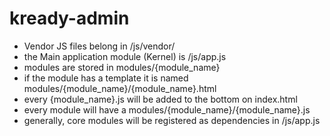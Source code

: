 kready-admin
============

- Vendor JS files belong in /js/vendor/
- the Main application module (Kernel) is /js/app.js
- modules are stored in modules/{module_name}
- if the module has a template it is named modules/{module_name}/{module_name}.html
- every {module_name}.js will be added to the bottom on index.html
- every module will have a modules/{module_name}/{module_name}.js
- generally, core modules will be registered as dependencies in /js/app.js
